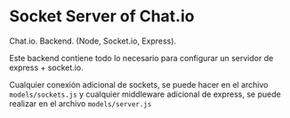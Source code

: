 # Socket Server of Chat.io

Chat.io. Backend. (Node, Socket.io, Express).

Este backend contiene todo lo necesario para configurar un servidor de express + socket.io.

Cualquier conexión adicional de sockets, se puede hacer en el archivo `models/sockets.js` y cualquier middleware adicional de express, se puede realizar en el archivo `models/server.js`
